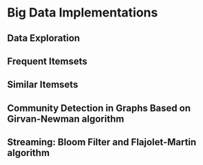# Big Data Implementations

## Data Exploration

## Frequent Itemsets

## Similar Itemsets

## Community Detection in Graphs Based on Girvan-Newman algorithm

## Streaming: Bloom Filter and Flajolet-Martin algorithm

